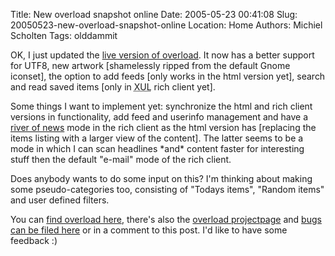 Title: New overload snapshot online
Date: 2005-05-23 00:41:08
Slug: 20050523-new-overload-snapshot-online
Location: Home
Authors: Michiel Scholten
Tags: olddammit

<p>OK, I just updated the <a href="/overload/">live version of overload</a>. It now has a better support for UTF8, new artwork [shamelessly ripped from the default Gnome iconset], the option to add feeds [only works in the html version yet], search and read saved items [only in <acronym title="eXtensible User-interface Language">XUL</acronym> rich client yet].</p>

<p>Some things I want to implement yet: synchronize the html and rich client versions in functionality, add feed and userinfo management and have a <a href="http://www.reallysimplesyndication.com/riverOfNews">river of news</a> mode in the rich client as the html version has [replacing the items listing with a larger view of the content]. The latter seems to be a mode in which I can scan headlines *and* content faster for interesting stuff then the default "e-mail" mode of the rich client.</p>

<p>Does anybody wants to do some input on this? I'm thinking about making some pseudo-categories too, consisting of "Todays items", "Random items" and user defined filters.</p>

<p>You can <a href="/overload/">find overload here</a>, there's also the <a href="/page/html/overload/">overload projectpage</a> and <a href="/bugs/">bugs can be filed here</a> or in a comment to this post. I'd like to have some feedback :)</p>
